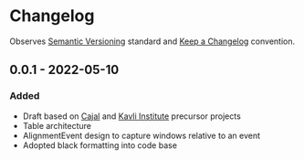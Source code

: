 # Changelog

Observes [Semantic Versioning](https://semver.org/spec/v2.0.0.html) standard and [Keep a Changelog](https://keepachangelog.com/en/1.0.0/) convention.

## 0.0.1 - 2022-05-10
### Added
+ Draft based on [Cajal](https://github.com/cajal/pipeline) and [Kavli Institute](https://github.com/kavli-ntnu/dj-docs) precursor projects
+ Table architecture
+ AlignmentEvent design to capture windows relative to an event
+ Adopted black formatting into code base
